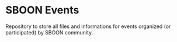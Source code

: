 # SBOON Events
Repository to store all files and informations for events organized (or participated) by SBOON community.
